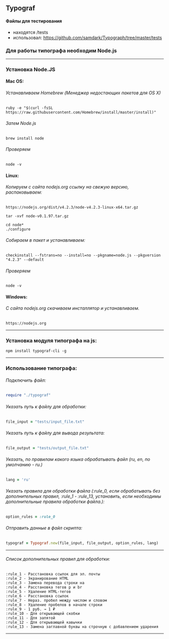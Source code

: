## Typograf

#### Файлы для тестирования

+ находятся /tests
+ использовал:  https://github.com/samdark/Typograph/tree/master/tests


### Для работы типографа необходим Node.js

---

### Установка Node.JS 


#### Mac OS:


###### Устанавливаем Homebrew (Менеджер недостающих пакетов для OS X)

```
ruby -e "$(curl -fsSL https://raw.githubusercontent.com/Homebrew/install/master/install)"
```

###### Затем Node.js

```
brew install node
```

###### Проверяем

```
node -v
```

#### Linux:

###### Копируем с сайта nodejs.org ссылку на свежую версию, распаковываем:

```
https://nodejs.org/dist/v4.2.3/node-v4.2.3-linux-x64.tar.gz

tar -xvf node-v0.1.97.tar.gz

cd node*
./configure
```

###### Собираем в пакет и устанавливаем:

```
checkinstall --fstrans=no --install=no --pkgname=node.js --pkgversion "4.2.3" --default
```

###### Проверяем

```
node -v
```

#### Windows:


###### С сайта nodejs.org скачиваем инсталлятор и устанавливаем.

```
https://nodejs.org
```
---


### Установка модуля типографа на js:

```
npm install typograf-cli -g
```
---


### Использование типографа:

###### Подключить файл:

```ruby
require "./typograf"
```

###### Указать путь к файлу для обработки:

```ruby
file_input = "tests/input_file.txt"
```

###### Указать путь к файлу для вывода результата:

```ruby
file_output = "tests/output_file.txt"
```

###### Указать, по правилам какого языка обрабатывать файл (ru, en, по умолчанию - ru.)

```ruby
lang = 'ru'
```

###### Указать правила для обработки файла (:rule_0, если обрабатывать без дополнительных правил, :rule_1 - :rule_13, установить, если необходимы дополнительные правила обработки файла.):

```ruby
option_rules = :rule_0
```

###### Отправить данные в файл скрипта:

```ruby
typograf = Typograf.new(file_input, file_output, option_rules, lang)
```

---
###### Список дополнительных правил для обработки:

```
:rule_1 - Расстановка ссылок для эл. почты
:rule_2 - Экранирование HTML
:rule_3 - Замена перевода строки на
:rule_4 - Расстановка тегов p и br
:rule_5 - Удаление HTML-тегов
:rule_6 - Расстановка ссылок
:rule_7 - Нераз. пробел между числом и словом
:rule_8 - Удаление пробелов в начале строки
:rule_9 - 1 руб. → 1 ₽
:rule_10 - Для открывающей скобки
:rule_11 - Для запятой
:rule_12 - Для открывающей кавычки
:rule_13 - Замена заглавной буквы на строчную с добавлением ударения
```
---










